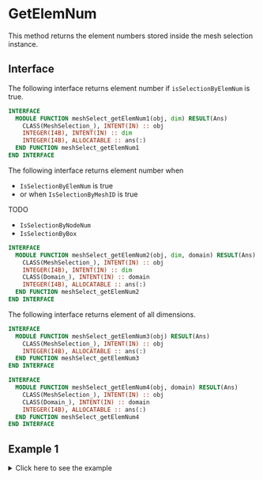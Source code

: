 # GetElemNum

This method returns the element numbers stored inside the mesh selection instance.

## Interface

The following interface returns element number if `isSelectionByElemNum` is true.

```fortran
INTERFACE
  MODULE FUNCTION meshSelect_getElemNum1(obj, dim) RESULT(Ans)
    CLASS(MeshSelection_), INTENT(IN) :: obj
    INTEGER(I4B), INTENT(IN) :: dim
    INTEGER(I4B), ALLOCATABLE :: ans(:)
  END FUNCTION meshSelect_getElemNum1
END INTERFACE
```

The following interface returns element number when

- `IsSelectionByElemNum` is true
- or when `IsSelectionByMeshID` is true

TODO

- `IsSelectionByNodeNum`
- `IsSelectionByBox`

```fortran
INTERFACE
  MODULE FUNCTION meshSelect_getElemNum2(obj, dim, domain) RESULT(Ans)
    CLASS(MeshSelection_), INTENT(IN) :: obj
    INTEGER(I4B), INTENT(IN) :: dim
    CLASS(Domain_), INTENT(IN) :: domain
    INTEGER(I4B), ALLOCATABLE :: ans(:)
  END FUNCTION meshSelect_getElemNum2
END INTERFACE
```

The following interface returns element of all dimensions.

```fortran
INTERFACE
  MODULE FUNCTION meshSelect_getElemNum3(obj) RESULT(Ans)
    CLASS(MeshSelection_), INTENT(IN) :: obj
    INTEGER(I4B), ALLOCATABLE :: ans(:)
  END FUNCTION meshSelect_getElemNum3
END INTERFACE
```

```fortran
INTERFACE
  MODULE FUNCTION meshSelect_getElemNum4(obj, domain) RESULT(Ans)
    CLASS(MeshSelection_), INTENT(IN) :: obj
    CLASS(Domain_), INTENT(IN) :: domain
    INTEGER(I4B), ALLOCATABLE :: ans(:)
  END FUNCTION meshSelect_getElemNum4
END INTERFACE
```

## Example 1

<details>
<summary>Click here to see the example</summary>
<div>

import EXAMPLE67 from "./examples/_GetElemNum_test_1.md";

<EXAMPLE67 />

</div>
</details>
